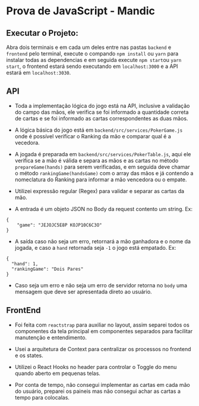 # Prova de JavaScript - Mandic

## Executar o Projeto:

Abra dois terminais e em cada um deles entre nas pastas ```backend``` e ```frontend``` pelo terminal, execute o compando ```npm install``` ou ```yarn``` para instalar todas as dependencias e em seguida execute ```npm start```ou ```yarn start```, o frontend estará sendo executando em ```localhost:3000``` e a API estará em ```localhost:3030```.

## API

- Toda a implementação lógica do jogo está na API, inclusive a validação do campo das mãos, ele verifica se foi informado a quantidade correta de cartas e se foi informado as cartas correspondentes as duas mãos. 

- A lógica básica do jogo está em ```backend/src/services/PokerGame.js``` onde é possível verificar o Ranking da mão e comparar qual é a vecedora.

- A jogada é preparada em ```backend/src/services/PokerTable.js```, aqui ele verifica se a mão é válida e separa as mãos e as cartas no método ```prepareGame(hands)``` para serem verificadas, e em seguida deve chamar o método ```rankingGame(handsGame)``` com o array das mãos e já contendo a nomeclatura do Ranking para informar a mão vencedora ou o empate. 

- Utilizei expressão regular (Regex) para validar e separar as cartas da mão.

- A entrada é um objeto JSON no Body da request contento um string. 
Ex:
```
{
    "game": "JEJOJC5E8P KOJP10C6C3O"
}
```

- A saída caso não seja um erro, retornará a mão ganhadora e o nome da jogada, e caso a ```hand``` retornada seja ```-1``` o jogo está empatado.
Ex: 
```
{
  "hand": 1,
  "rankingGame": "Dois Pares"
}
```

- Caso seja um erro e não seja um erro de servidor retorna no ```body``` uma mensagem que deve ser apresentada direto ao usuário.


## FrontEnd

- Foi feita com ```reactstrap``` para auxiliar no layout, assim separei todos os componentes da tela principal em componentes separados para facilitar manutenção e entendimento. 

- Usei a arquitetura de Context para centralizar os processos no frontend e os states. 

- Utilizei o React Hooks no header para controlar o Toggle do menu quando aberto em pequenas telas. 

- Por conta de tempo, não consegui implementar as cartas em cada mão do usuário, preparei os paineis mas não consegui achar as cartas a tempo para colocalas.